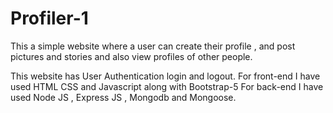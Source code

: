 # Profiler-1
This a simple website where a user can create their profile , and post pictures and stories and also view profiles of other people.

This website has User Authentication login and logout.
For front-end I have used HTML CSS and Javascript along with Bootstrap-5
For back-end I have used Node JS , Express JS , Mongodb and Mongoose.
